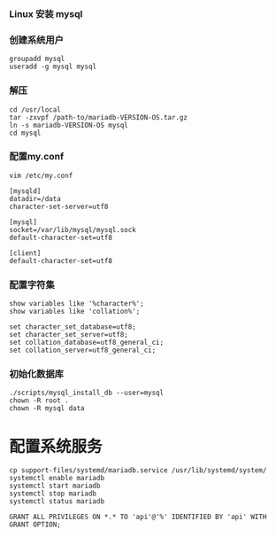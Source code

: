 ### Linux 安装 mysql

### 创建系统用户
```shell script
groupadd mysql
useradd -g mysql mysql
```

### 解压
```shell script
cd /usr/local
tar -zxvpf /path-to/mariadb-VERSION-OS.tar.gz
ln -s mariadb-VERSION-OS mysql
cd mysql
```

### 配置my.conf
```shell script
vim /etc/my.conf

[mysqld]
datadir=/data
character-set-server=utf8

[mysql]
socket=/var/lib/mysql/mysql.sock
default-character-set=utf8

[client]
default-character-set=utf8
```

### 配置字符集
```shell script
show variables like '%character%';
show variables like 'collation%';

set character_set_database=utf8;
set character_set_server=utf8;
set collation_database=utf8_general_ci;
set collation_server=utf8_general_ci;
```

### 初始化数据库
```shell script
./scripts/mysql_install_db --user=mysql
chown -R root .
chown -R mysql data
```

# 配置系统服务
```shell script
cp support-files/systemd/mariadb.service /usr/lib/systemd/system/
systemctl enable mariadb
systemctl start mariadb
systemctl stop mariadb
systemctl status mariadb

GRANT ALL PRIVILEGES ON *.* TO 'api'@'%' IDENTIFIED BY 'api' WITH GRANT OPTION;
```

